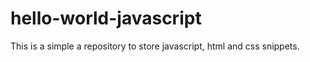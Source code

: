 # hello-world-javascript 
This is a simple a repository to store javascript, html and css snippets. 
